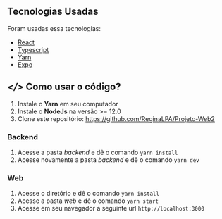 

##  Tecnologias Usadas
Foram usadas essa tecnologias:

- [React](https://pt-br.reactjs.org/)
- [Typescript](https://www.typescriptlang.org/)
- [Yarn](https://yarnpkg.com/)
- [Expo](https://expo.io/)

## ***</>*** Como usar o código?
1. Instale o **Yarn** em seu computador
1. Instale o **NodeJs** na versão >= 12.0
1. Clone este repositório: https://github.com/ReginaLPA/Projeto-Web2

###  Backend
1. Acesse a pasta *backend* e dê o comando `yarn install`
1. Acesse novamente a pasta *backend* e dê o comando `yarn dev`

### Web
1. Acesse o diretório e dê o comando `yarn install`
2. Acesse a pasta *web* e dê o comando `yarn start`
3. Acesse em seu navegador a seguinte url `http://localhost:3000`